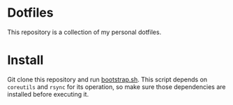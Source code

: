 # Dotfiles

This repository is a collection of my personal dotfiles.

# Install

Git clone this repository and run [bootstrap.sh](./bootstrap.sh).
This script depends on `coreutils` and `rsync` for its operation, so make sure those dependencies are installed before executing it.
